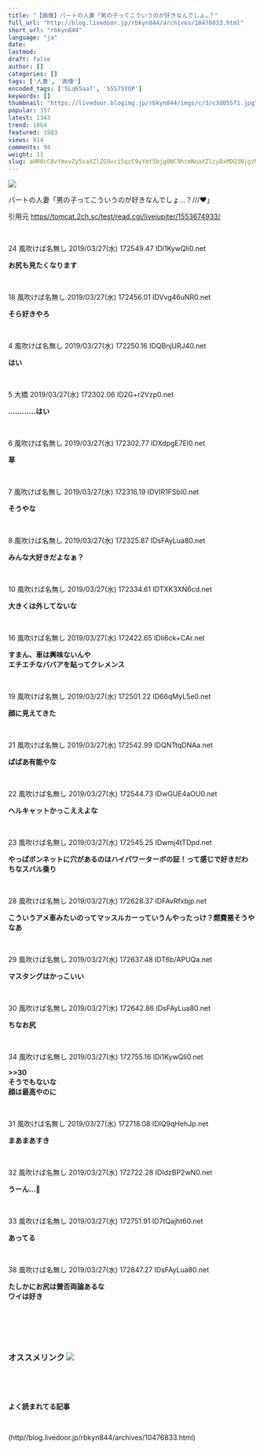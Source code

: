```yaml
---
title: "【画像】パートの人妻「男の子ってこういうのが好きなんでしょ…？"
full_url: "http://blog.livedoor.jp/rbkyn844/archives/10476833.html"
short_url: "rbkyn844"
language: "ja"
date: 
lastmod: 
draft: false
author: []
categories: []
tags: ['人妻', '画像']
encoded_tags: ['5Lq65aa7', '55S75YOP']
keywords: []
thumbnail: "https://livedoor.blogimg.jp/rbkyn844/imgs/c/3/c3d055f1.jpg"
popular: 357
latest: 1343
trend: 1064
featured: 1983
views: 814
comments: 94
weight: 11
slug: aHR0cC8vYmxvZy5saXZlZG9vci5qcC9yYmt5bjg0NC9hcmNoaXZlcy8xMDQ3NjgzMy5odG1s
---
```


![](https://livedoor.blogimg.jp/rbkyn844/imgs/c/3/c3d055f1.jpg)

<div><p>パートの人妻「男の子ってこういうのが好きなんでしょ…？///❤」</p><p>引用元 <a title='' target='_blank' href='https//tomcat.2ch.sc/test/read.cgi/livejupiter/1553674933/'>https//tomcat.2ch.sc/test/read.cgi/livejupiter/1553674933/</a> </p><br> <p class='res1'>24 風吹けば名無し 2019/03/27(水) 172549.47 IDi1KywQli0.net </p> <p class='res2'><b> お尻も見たくなります </b></p><br> <p class='res1'>18 風吹けば名無し 2019/03/27(水) 172456.01 IDVvg46uNR0.net </p> <p class='res2'><b> そら好きやろ </b></p><br> <p class='res1'>4 風吹けば名無し 2019/03/27(水) 172250.16 IDQBnjURJ40.net </p> <p class='res2'><b> はい </b></p><br> <p class='res1'>5 大橋 2019/03/27(水) 172302.06 ID2G+r2Vzp0.net </p> <p class='res2'><b> …………はい </b></p><br> <p class='res1'>6 風吹けば名無し 2019/03/27(水) 172302.77 IDXdpgE7El0.net </p> <p class='res2'><b> 草 </b></p><br> <p class='no-pc'></p> <p class='res1'>7 風吹けば名無し 2019/03/27(水) 172316.19 IDVIR1FSbI0.net </p> <p class='res2'><b> そうやな </b></p><br> <p class='res1'>8 風吹けば名無し 2019/03/27(水) 172325.87 IDsFAyLua80.net </p> <p class='res2'><b> みんな大好きだよなぁ？ </b></p><br> <p class='res1'>10 風吹けば名無し 2019/03/27(水) 172334.61 IDTXK3XN6cd.net </p> <p class='res2'><b> 大きくは外してないな </b></p><br> <p class='res1'>16 風吹けば名無し 2019/03/27(水) 172422.65 IDIi6ck+CAr.net </p> <p class='res2'><b> すまん、車は興味ないんや <br> エチエチなババアを貼ってクレメンス </b></p><br> <p class='res1'>19 風吹けば名無し 2019/03/27(水) 172501.22 ID66qMyL5e0.net </p> <p class='res2'><b> 顔に見えてきた </b></p><br> <p class='res1'>21 風吹けば名無し 2019/03/27(水) 172542.99 IDQNTtqDNAa.net </p> <p class='res2'><b> ばばあ有能やな </b></p><br> <p class='res1'>22 風吹けば名無し 2019/03/27(水) 172544.73 IDwGUE4aOU0.net </p> <p class='res2'><b> ヘルキャットかっこええよな </b></p><br> <p class='res1'>23 風吹けば名無し 2019/03/27(水) 172545.25 IDwmj4tTDpd.net </p> <p class='res2'><b> やっぱボンネットに穴があるのはハイパワーターボの証！って感じで好きだわ <br> ちなスバル乗り </b></p><br> <p class='res1'>28 風吹けば名無し 2019/03/27(水) 172628.37 IDFAvRfxbjp.net </p> <p class='res2'><b> こういうアメ車みたいのってマッスルカーっていうんやったっけ？燃費悪そうやなあ </b></p><br> <p class='res1'>29 風吹けば名無し 2019/03/27(水) 172637.48 IDT6b/APUQa.net </p> <p class='res2'><b> マスタングはかっこいい </b></p><br> <p class='res1'>30 風吹けば名無し 2019/03/27(水) 172642.86 IDsFAyLua80.net </p> <p class='res2'><b> ちなお尻 <br> </b></p><blockquote class='imgur-embed-pub'></blockquote><b> </b><br> <p class='res1'>34 風吹けば名無し 2019/03/27(水) 172755.16 IDi1KywQli0.net </p> <p class='res2'><b> >>30 <br> そうでもないな <br> 顔は最高やのに </b></p><br> <p class='res1'>31 風吹けば名無し 2019/03/27(水) 172718.08 IDIQ9qHehJp.net </p> <p class='res2'><b> まあまあすき </b></p><br> <p class='res1'>32 風吹けば名無し 2019/03/27(水) 172722.28 IDIdzBP2wN0.net </p> <p class='res2'><b> うーん…🤔 </b></p><br> <p class='res1'>33 風吹けば名無し 2019/03/27(水) 172751.91 ID7tQajht60.net </p> <p class='res2'><b> あってる </b></p><br> <p class='res1'>38 風吹けば名無し 2019/03/27(水) 172847.27 IDsFAyLua80.net </p> <p class='res2'><b> たしかにお尻は賛否両論あるな <br> ワイは好き </b></p><br> <p id='5077e33f033c4e934bb013c7c4eb8bbd'> </p><br> <br> <p class='no-pc'></p> <h3 class='linkh'>オススメリンク <img src='http//blog.livedoor.jp/rbkyn844/ftp/fusagikom-fikergh.png'></h3> <p class='link2'> </p><br> <p class='no-pc'></p> <p class='no-pc'><br><p><b>よく読まれてる記事</b></p><br></p> </div>

(http//blog.livedoor.jp/rbkyn844/archives/10476833.html)
